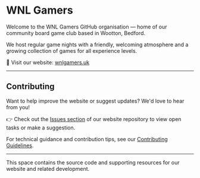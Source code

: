 # WNL Gamers

Welcome to the WNL Gamers GitHub organisation — home of our community board game club based in Wootton, Bedford.

We host regular game nights with a friendly, welcoming atmosphere and a growing collection of games for all experience levels.

🔗 Visit our website: [wnlgamers.uk](https://www.wnlgamers.uk)

---

## Contributing

Want to help improve the website or suggest updates? We'd love to hear from you!

👉 Check out the [Issues section](https://github.com/wnlgamers/website/issues) of our website repository to view open tasks or make a suggestion.

For technical guidance and contribution tips, see our [Contributing Guidelines](https://github.com/wnlgamers/website/blob/main/CONTRIBUTING.md).

---

This space contains the source code and supporting resources for our website and related development.
